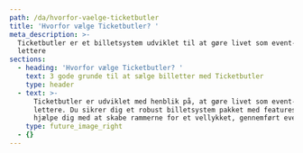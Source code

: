 ```yaml
---
path: /da/hvorfor-vaelge-ticketbutler
title: 'Hvorfor vælge Ticketbutler? '
meta_description: >-
  Ticketbutler er et billetsystem udviklet til at gøre livet som event-arrangør
  lettere
sections:
  - heading: 'Hvorfor vælge Ticketbutler? '
    text: 3 gode grunde til at sælge billetter med Ticketbutler
    type: header
  - text: >-
      Ticketbutler er udviklet med henblik på, at gøre livet som event-arrangør
      lettere. Du sikrer dig et robust billetsystem pakket med features, der kan
      hjælpe dig med at skabe rammerne for et vellykket, gennemført event.
    type: future_image_right
  - {}
---
```


